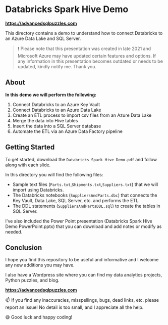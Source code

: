 # Databricks Spark Hive Demo

**https://advancedsqlpuzzles.com**

This directory contains a demo to understand how to connect Databricks to an Azure Data Lake and SQL Server.

>:exclamation: Please note that this presentation was created in late 2021 and Microsoft Azure may have updated certain features and options. If any information in this presentation becomes outdated or needs to be updated, kindly notify me. Thank you.

## About

**In this demo we will perform the following:**
1.  Connect Databricks to an Azure Key Vault
2.  Connect Databricks to an Azure Data Lake
3.  Create an ETL process to import csv files from an Azure Data Lake
4.  Merge the data into Hive tables
5.  Insert the data into a SQL Server database
6.  Automate the ETL via an Azure Data Factory pipeline

## Getting Started

To get started, download the `Databricks Spark Hive Demo.pdf` and follow along with each slide.

In this directory you will find the following files:

*  Sample text files (`Parts.txt`,`Shipments.txt`,`Suppliers.txt`) that we will import using Databricks.
*  The Databricks notebooks (`SuppliersAndParts.dbc`) that connects the Key Vault, Data Lake, SQL Server, etc. and performs the ETL.
*  The DDL statements (`SuppliersAndPartsDDL.sql`) to create the tables in SQL Server.

I've also included the Power Point presentation (Databricks Spark Hive Demo PowerPoint.pptx) that you can download and add notes or modify as needed.

## Conclusion

I hope you find this repository to be useful and informative and I welcome any new additions you may have.

I also have a Wordpress site where you can find my data analytics projects, Python puzzles, and blog.    

**https://advancedsqlpuzzles.com**  

:mailbox: If you find any inaccuracies, misspellings, bugs, dead links, etc. please report an issue!  No detail is too small, and I appreciate all the help.

:smile: Good luck and happy coding!

